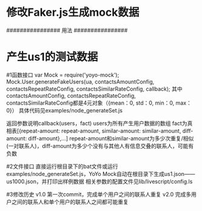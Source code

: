 # 修改Faker.js生成mock数据

################ 用法 ################
# 产生us1的测试数据

#1函数接口
var Mock = require('yoyo-mock');
Mock.User.generateFakeUsers(ua, contactsAmountConfig, contactsRepeatRateConfig, contactsSimilarRateConfig, callback);
其中contactsAmountConfig, contactsRepeatRateConfig, contactsSimilarRateConfig都是4元对象（{mean：0, std：0, min：0, max：0}）
具体代码见examples/node_generateSet.js

返回参数说明callback(users，fact)
	users为所有产生用户数据的数组
	fact为真相表[{repeat-amount: repeat-amount, similar-amount: similar-amount, diff-amount: diff-amount},...]
	repeat-amount和similar-amount为多少次重复/相似(一对联系人)，diff-amount为多少个没有与其他人有信息交叠的联系人，可能有负数

#2文件接口
直接运行根目录下的bat文件或运行examples/node_generateSet.js，YoYo Mock自动在根目录下生成us1.json——us1000.json，并打印出样例数据
相关参数的配置文件见lib/livescript/config.ls

#3修改历史
v1.0 第一次commit，完成单个用户之间的联系人重复
v2.0 完成多用户之间的联系人和单个用户的联系人之间都可能重复

